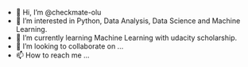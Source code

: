 - 👋 Hi, I’m @checkmate-olu
- 👀 I’m interested in Python, Data Analysis, Data Science and Machine Learning. 
- 🌱 I’m currently learning Machine Learning with udacity scholarship. 
- 💞️ I’m looking to collaborate on ...
- 📫 How to reach me ...

<!---
checkmate-olu/checkmate-olu is a ✨ special ✨ repository because its `README.md` (this file) appears on your GitHub profile.
You can click the Preview link to take a look at your changes.
--->
